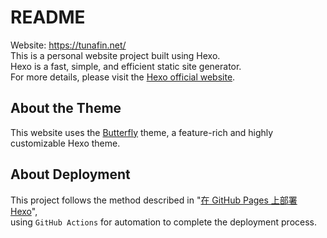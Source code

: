 # README

Website: https://tunafin.net/  
This is a personal website project built using Hexo.  
Hexo is a fast, simple, and efficient static site generator.  
For more details, please visit the [Hexo official website](https://hexo.io/).  

## About the Theme

This website uses the [Butterfly](https://github.com/jerryc127/hexo-theme-butterfly) theme, a feature-rich and highly customizable Hexo theme.

## About Deployment

This project follows the method described in "[在 GitHub Pages 上部署 Hexo](https://hexo.io/zh-tw/docs/github-pages)",  
using `GitHub Actions` for automation to complete the deployment process.  
